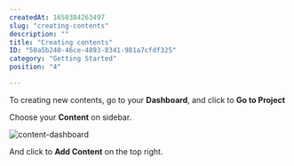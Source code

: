 ```yaml
---
createdAt: 1650384263497
slug: "creating-contents"
description: ""
title: "Creating contents"
ID: "50a5b240-46ce-4893-8341-981a7cfdf325"
category: "Getting Started"
position: "4"

---
```


To creating new contents, go to your **Dashboard**, and click to **Go to Project**

<!-- ![dashboard-project](/images/dashboard-project.png) -->

Choose your **Content** on sidebar.

![content-dashboard](/images/content-dashboard.png)

And click to **Add Content** on the top right.